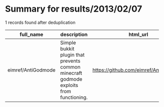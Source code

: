 
# Summary for results/2013/02/07
    
1 records found after deduplication

| full_name | description | html_url | matched_list | matched_count | pushed_at | size | stargazers_count | language | forks_count | vul_ids |
|--------------------|----------------------------------------------------------------------------------------|---------------------------------------|----------------|-----------------|---------------------------|--------|--------------------|------------|---------------|-----------|
| eimref/AntiGodmode | Simple bukkit plugin that prevents common minecraft godmode exploits from functioning. | https://github.com/eimref/AntiGodmode | ['exploit'] | 1 | 2013-02-07 20:48:02+00:00 | 140 | 1 | Java | 0 | [] |
